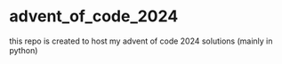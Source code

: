 # advent_of_code_2024
this repo is created to host my advent of code 2024 solutions (mainly in python)

